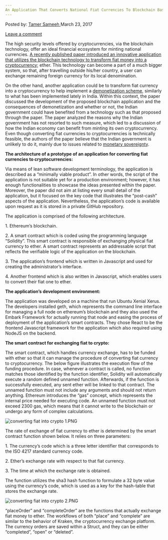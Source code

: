 ```yaml
---
An Application That Converts National Fiat Currencies To Blockchain Based Cryptocurrencies
---
```

<article class="post-listing post-18755 post type-post status-publish format-standard has-post-thumbnail hentry category-deepdot-news tag-application tag-based tag-blockchain tag-converts tag-cryptocurrencies tag-currencies tag-fiat tag-national">
<div class="post-inner">
<span>Posted by: <a href="https://www.deepdotweb.com/author/tamersameeh/" title="">Tamer Sameeh </a></span>
<span>March 23, 2017</span>

<span><a href="https://www.deepdotweb.com/2017/03/23/application-converts-national-fiat-currencies-blockchain-based-cryptocurrencies/#respond">Leave a comment</a></span>
</p>
<div class="clear"></div>
<div class="entry">
<p>The high security levels offered by cryptocurrencies, via the blockchain technology, offer an ideal financial ecosystem for minting national currencies. <a href="http://firstmonday.org/ojs/index.php/fm/article/view/7410">A recently published paper introduced an innovative application that utilizes the blockchain technology to transform fiat money into a cryptocurrency</a>; ether. This technology can become a part of a much bigger system, so that, after travelling outside his/her country, a user can exchange remaining foreign currency for its local denomination.</p>
<p>On the other hand, another application could be to transform fiat currency into a cryptocurrency to help implement a <a href="https://www.deepdotweb.com/2017/01/17/bitcoin-vs-sovereign-money-tools-monetary-reform/">demonetization scheme</a>, similarly to what has been implemented lately in India. Within this context, the paper discussed the development of the proposed blockchain application and the consequences of demonetization and whether or not, the Indian government could have benefited from a technology such as that proposed through the paper. The paper analyzed the reasons why the Indian government has not resorted to such measure, which led to a discussion of how the Indian economy can benefit from minting its own cryptocurrency. Even though converting fiat currencies to cryptocurrencies is technically feasible, the authors of the paper believe that the Indian government is unlikely to do it, mainly due to issues related to <a href="https://www.deepdotweb.com/2017/01/28/coinasia-asias-unified-sovereign-backed-cryptocurrency/">monetary sovereignty</a>.</p>
<p><strong>The architecture of a prototype of an application for converting fiat currencies to cryptocurrencies:</strong></p>
<p>Via means of lean software development terminology, the application is described as a &#8220;minimally viable product&#8221;. In other words, the script of the application is not suitable yet for a production environment; however, it has enough functionalities to showcase the ideas presented within the paper. Moreover, the paper did not aim at listing every small detail of the application, but it focused on the key code that illustrates the &#8220;post-cash&#8221; aspects of the application. Nevertheless, the application&#8217;s code is available upon request as it is stored in a private GitHub repository.</p>
<p>The application is comprised of the following architecture.</p>
<p>1. Ethereum&#8217;s blockchain.</p>
<p>2. A smart contract which is coded using the programming language &#8220;Solidity&#8221;. This smart contract is responsible of exchanging physical fiat currency to ether. A smart contract represents an addressable script that reflects the verifiable logic of the application on the blockchain.</p>
<p>3. The application&#8217;s frontend which is written in Javascript and used for creating the administrator&#8217;s interface.</p>
<p>4. Another frontend which is also written in Javascript, which enables users to convert their fiat one to ether.</p>
<p><strong>The application&#8217;s development environment:</strong></p>
<p>The application was developed on a machine that run Ubuntu Xenial Xerus. The developers installed geth, which represents the command line interface for managing a full node on ethereum&#8217;s blockchain and they also used the Embark Framework for actually running that node and easing the process of deployment of the application&#8217;s smart contracts. They chose React to be the frontend Javascript framework for the application which also required using NodeJS on the backend.</p>
<p><strong>The smart contract for exchanging fiat to crypto:</strong></p>
<p>The smart contract, which handles currency exchange, has to be funded with ether so that it can manage the procedure of converting fiat currency to cryptocurrency. The below figure illustrates the execution flow of the funding procedure. In case, whenever a contract is called, no function matches those identified by the function identifier, Solidity will automatically execute a random defined unnamed function. Afterwards, if the function is successfully executed, any sent ether will be linked to that contract. The unnamed function must not include any arguments and should not return anything. Ethereum introduces the &#8220;gas&#8221; concept, which represents the internal price needed for executing code. An unnamed function must not exceed 2300 gas, which means that it cannot write to the blockchain or undergo any form of complex calculations.</p>
<p><img class="wp-image-18760 aligncenter" src="https://www.deepdotweb.com/wp-content/uploads/2017/03/converting-fiat-into-crypto-1-png.png" alt="converting fiat into crypto 1.PNG" srcset="https://www.deepdotweb.com/wp-content/uploads/2017/03/converting-fiat-into-crypto-1-png.png 589w, https://www.deepdotweb.com/wp-content/uploads/2017/03/converting-fiat-into-crypto-1-png-300x271.png 300w" sizes="(max-width: 589px) 100vw, 589px"/></p>
<p>The rate of exchange of fiat currency to ether is determined by the smart contract function shown below. It relies on three parameters:</p>
<p>1. The currency&#8217;s code which is a three letter identifier that corresponds to the ISO 4217 standard currency code.</p>
<p>2. Ether&#8217;s exchange rate with respect to that fiat currency.</p>
<p>3. The time at which the exchange rate is obtained.</p>
<p>The function utilizes the sha3 hash function to formulate a 32 byte value using the currency&#8217;s code, which is used as a key for the hash-table that stores the exchange rate.</p>
<p><img class="wp-image-18761 aligncenter" src="https://www.deepdotweb.com/wp-content/uploads/2017/03/converting-fiat-into-crypto-2-png.png" alt="converting fiat into crypto 2.PNG" srcset="https://www.deepdotweb.com/wp-content/uploads/2017/03/converting-fiat-into-crypto-2-png.png 376w, https://www.deepdotweb.com/wp-content/uploads/2017/03/converting-fiat-into-crypto-2-png-300x93.png 300w" sizes="(max-width: 376px) 100vw, 376px"/></p>
<p>&#8220;placeOrder&#8221; and &#8220;completeOrder&#8221; are the functions that actually exchange fiat money to ether. The workflows of both &#8220;place&#8221; and &#8220;complete&#8221; are similar to the behavior of Kraken, the cryptocurrency exchange platform. The currency orders are saved within a Struct, and they can be either &#8220;completed&#8221;, &#8220;open&#8221; or &#8220;deleted&#8221;.</p>
</div>
<span style="display:none"><a href="https://www.deepdotweb.com/tag/application/" rel="tag">application</a> <a href="https://www.deepdotweb.com/tag/based/" rel="tag">based</a> <a href="https://www.deepdotweb.com/tag/blockchain/" rel="tag">blockchain</a> <a href="https://www.deepdotweb.com/tag/converts/" rel="tag">converts</a> <a href="https://www.deepdotweb.com/tag/cryptocurrencies/" rel="tag">cryptocurrencies</a> <a href="https://www.deepdotweb.com/tag/currencies/" rel="tag">currencies</a> <a href="https://www.deepdotweb.com/tag/fiat/" rel="tag">fiat</a> <a href="https://www.deepdotweb.com/tag/national/" rel="tag">national</a></span> <span style="display:none" class="updated">2017-03-23</span>
<div style="display:none" class="vcard author" itemprop="author" itemscope itemtype="http://schema.org/Person"><strong class="fn" itemprop="name"><a href="https://www.deepdotweb.com/author/tamersameeh/" title="Posts by Tamer Sameeh" rel="author">Tamer Sameeh</a></strong></div>
</div>
</article>

